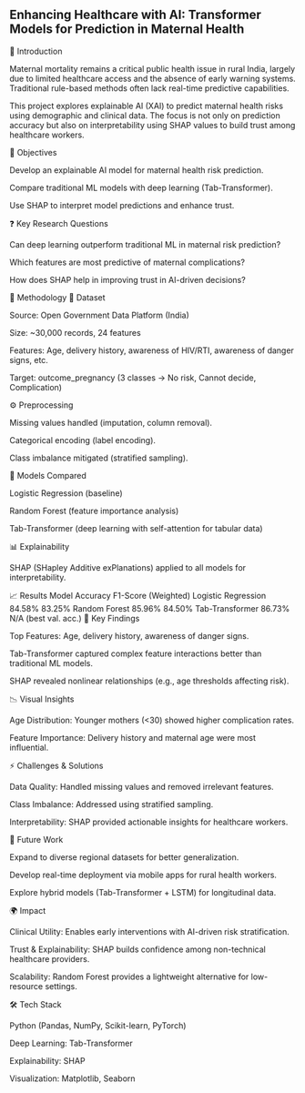 ## Enhancing Healthcare with AI: Transformer Models for Prediction in Maternal Health
📌 Introduction

Maternal mortality remains a critical public health issue in rural India, largely due to limited healthcare access and the absence of early warning systems. Traditional rule-based methods often lack real-time predictive capabilities.

This project explores explainable AI (XAI) to predict maternal health risks using demographic and clinical data. The focus is not only on prediction accuracy but also on interpretability using SHAP values to build trust among healthcare workers.

🎯 Objectives

Develop an explainable AI model for maternal health risk prediction.

Compare traditional ML models with deep learning (Tab-Transformer).

Use SHAP to interpret model predictions and enhance trust.

❓ Key Research Questions

Can deep learning outperform traditional ML in maternal risk prediction?

Which features are most predictive of maternal complications?

How does SHAP help in improving trust in AI-driven decisions?

🔬 Methodology
📂 Dataset

Source: Open Government Data Platform (India)

Size: ~30,000 records, 24 features

Features: Age, delivery history, awareness of HIV/RTI, awareness of danger signs, etc.

Target: outcome_pregnancy (3 classes → No risk, Cannot decide, Complication)

⚙️ Preprocessing

Missing values handled (imputation, column removal).

Categorical encoding (label encoding).

Class imbalance mitigated (stratified sampling).

🤖 Models Compared

Logistic Regression (baseline)

Random Forest (feature importance analysis)

Tab-Transformer (deep learning with self-attention for tabular data)

📊 Explainability

SHAP (SHapley Additive exPlanations) applied to all models for interpretability.

📈 Results
Model	Accuracy	F1-Score (Weighted)
Logistic Regression	84.58%	83.25%
Random Forest	85.96%	84.50%
Tab-Transformer	86.73%	N/A (best val. acc.)
🔑 Key Findings

Top Features: Age, delivery history, awareness of danger signs.

Tab-Transformer captured complex feature interactions better than traditional ML models.

SHAP revealed nonlinear relationships (e.g., age thresholds affecting risk).

📉 Visual Insights

Age Distribution: Younger mothers (<30) showed higher complication rates.

Feature Importance: Delivery history and maternal age were most influential.

⚡ Challenges & Solutions

Data Quality: Handled missing values and removed irrelevant features.

Class Imbalance: Addressed using stratified sampling.

Interpretability: SHAP provided actionable insights for healthcare workers.

🚀 Future Work

Expand to diverse regional datasets for better generalization.

Develop real-time deployment via mobile apps for rural health workers.

Explore hybrid models (Tab-Transformer + LSTM) for longitudinal data.

🌍 Impact

Clinical Utility: Enables early interventions with AI-driven risk stratification.

Trust & Explainability: SHAP builds confidence among non-technical healthcare providers.

Scalability: Random Forest provides a lightweight alternative for low-resource settings.

🛠️ Tech Stack

Python (Pandas, NumPy, Scikit-learn, PyTorch)

Deep Learning: Tab-Transformer

Explainability: SHAP

Visualization: Matplotlib, Seaborn
